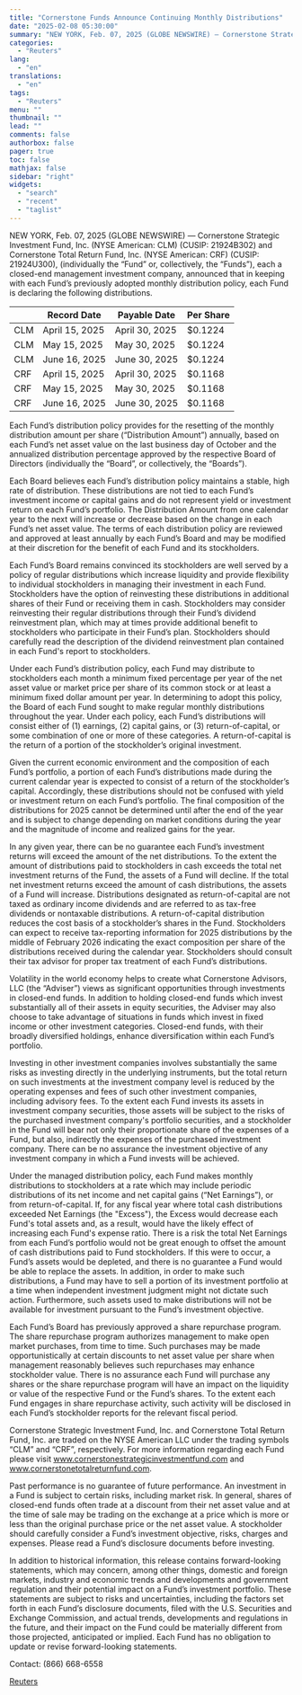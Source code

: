 ```yaml
---
title: "Cornerstone Funds Announce Continuing Monthly Distributions"
date: "2025-02-08 05:30:00"
summary: "NEW YORK, Feb. 07, 2025 (GLOBE NEWSWIRE) — Cornerstone Strategic Investment Fund, Inc. (NYSE American: CLM) (CUSIP: 21924B302) and Cornerstone Total Return Fund, Inc. (NYSE American: CRF) (CUSIP: 21924U300), (individually the “Fund” or, collectively, the “Funds”), each a closed-end management investment company, announced that in keeping with each Fund’s previously..."
categories:
  - "Reuters"
lang:
  - "en"
translations:
  - "en"
tags:
  - "Reuters"
menu: ""
thumbnail: ""
lead: ""
comments: false
authorbox: false
pager: true
toc: false
mathjax: false
sidebar: "right"
widgets:
  - "search"
  - "recent"
  - "taglist"
---
```


NEW YORK, Feb. 07, 2025 (GLOBE NEWSWIRE) — Cornerstone Strategic Investment Fund, Inc. (NYSE American: CLM) (CUSIP: 21924B302) and Cornerstone Total Return Fund, Inc. (NYSE American: CRF) (CUSIP: 21924U300), (individually the “Fund” or, collectively, the “Funds”), each a closed-end management investment company, announced that in keeping with each Fund’s previously adopted monthly distribution policy, each Fund is declaring the following distributions.

|  | Record Date | Payable Date | Per Share |
| --- | --- | --- | --- |
| CLM | April 15, 2025 | April 30, 2025 | $0.1224 |
| CLM | May 15, 2025 | May 30, 2025 | $0.1224 |
| CLM | June 16, 2025 | June 30, 2025 | $0.1224 |
| CRF | April 15, 2025 | April 30, 2025 | $0.1168 |
| CRF | May 15, 2025 | May 30, 2025 | $0.1168 |
| CRF | June 16, 2025 | June 30, 2025 | $0.1168 |

Each Fund’s distribution policy provides for the resetting of the monthly distribution amount per share (“Distribution Amount”) annually, based on each Fund’s net asset value on the last business day of October and the annualized distribution percentage approved by the respective Board of Directors (individually the “Board”, or collectively, the “Boards”).

Each Board believes each Fund’s distribution policy maintains a stable, high rate of distribution. These distributions are not tied to each Fund’s investment income or capital gains and do not represent yield or investment return on each Fund’s portfolio. The Distribution Amount from one calendar year to the next will increase or decrease based on the change in each Fund’s net asset value. The terms of each distribution policy are reviewed and approved at least annually by each Fund’s Board and may be modified at their discretion for the benefit of each Fund and its stockholders.

Each Fund’s Board remains convinced its stockholders are well served by a policy of regular distributions which increase liquidity and provide flexibility to individual stockholders in managing their investment in each Fund. Stockholders have the option of reinvesting these distributions in additional shares of their Fund or receiving them in cash. Stockholders may consider reinvesting their regular distributions through their Fund’s dividend reinvestment plan, which may at times provide additional benefit to stockholders who participate in their Fund’s plan. Stockholders should carefully read the description of the dividend reinvestment plan contained in each Fund's report to stockholders.

Under each Fund’s distribution policy, each Fund may distribute to stockholders each month a minimum fixed percentage per year of the net asset value or market price per share of its common stock or at least a minimum fixed dollar amount per year. In determining to adopt this policy, the Board of each Fund sought to make regular monthly distributions throughout the year. Under each policy, each Fund’s distributions will consist either of (1) earnings, (2) capital gains, or (3) return-of-capital, or some combination of one or more of these categories. A return-of-capital is the return of a portion of the stockholder’s original investment.

Given the current economic environment and the composition of each Fund’s portfolio, a portion of each Fund’s distributions made during the current calendar year is expected to consist of a return of the stockholder’s capital. Accordingly, these distributions should not be confused with yield or investment return on each Fund’s portfolio. The final composition of the distributions for 2025 cannot be determined until after the end of the year and is subject to change depending on market conditions during the year and the magnitude of income and realized gains for the year.

In any given year, there can be no guarantee each Fund’s investment returns will exceed the amount of the net distributions. To the extent the amount of distributions paid to stockholders in cash exceeds the total net investment returns of the Fund, the assets of a Fund will decline. If the total net investment returns exceed the amount of cash distributions, the assets of a Fund will increase. Distributions designated as return-of-capital are not taxed as ordinary income dividends and are referred to as tax-free dividends or nontaxable distributions. A return-of-capital distribution reduces the cost basis of a stockholder’s shares in the Fund. Stockholders can expect to receive tax-reporting information for 2025 distributions by the middle of February 2026 indicating the exact composition per share of the distributions received during the calendar year. Stockholders should consult their tax advisor for proper tax treatment of each Fund’s distributions.

Volatility in the world economy helps to create what Cornerstone Advisors, LLC (the “Adviser”) views as significant opportunities through investments in closed-end funds. In addition to holding closed-end funds which invest substantially all of their assets in equity securities, the Adviser may also choose to take advantage of situations in funds which invest in fixed income or other investment categories. Closed-end funds, with their broadly diversified holdings, enhance diversification within each Fund’s portfolio.

Investing in other investment companies involves substantially the same risks as investing directly in the underlying instruments, but the total return on such investments at the investment company level is reduced by the operating expenses and fees of such other investment companies, including advisory fees. To the extent each Fund invests its assets in investment company securities, those assets will be subject to the risks of the purchased investment company's portfolio securities, and a stockholder in the Fund will bear not only their proportionate share of the expenses of a Fund, but also, indirectly the expenses of the purchased investment company. There can be no assurance the investment objective of any investment company in which a Fund invests will be achieved.

Under the managed distribution policy, each Fund makes monthly distributions to stockholders at a rate which may include periodic distributions of its net income and net capital gains (“Net Earnings”), or from return-of-capital. If, for any fiscal year where total cash distributions exceeded Net Earnings (the "Excess"), the Excess would decrease each Fund's total assets and, as a result, would have the likely effect of increasing each Fund's expense ratio. There is a risk the total Net Earnings from each Fund’s portfolio would not be great enough to offset the amount of cash distributions paid to Fund stockholders. If this were to occur, a Fund’s assets would be depleted, and there is no guarantee a Fund would be able to replace the assets. In addition, in order to make such distributions, a Fund may have to sell a portion of its investment portfolio at a time when independent investment judgment might not dictate such action. Furthermore, such assets used to make distributions will not be available for investment pursuant to the Fund’s investment objective.

Each Fund’s Board has previously approved a share repurchase program. The share repurchase program authorizes management to make open market purchases, from time to time. Such purchases may be made opportunistically at certain discounts to net asset value per share when management reasonably believes such repurchases may enhance stockholder value. There is no assurance each Fund will purchase any shares or the share repurchase program will have an impact on the liquidity or value of the respective Fund or the Fund’s shares. To the extent each Fund engages in share repurchase activity, such activity will be disclosed in each Fund’s stockholder reports for the relevant fiscal period.

Cornerstone Strategic Investment Fund, Inc. and Cornerstone Total Return Fund, Inc. are traded on the NYSE American LLC under the trading symbols “CLM” and “CRF”, respectively. For more information regarding each Fund please visit www.cornerstonestrategicinvestmentfund.com and www.cornerstonetotalreturnfund.com.

Past performance is no guarantee of future performance. An investment in a Fund is subject to certain risks, including market risk. In general, shares of closed-end funds often trade at a discount from their net asset value and at the time of sale may be trading on the exchange at a price which is more or less than the original purchase price or the net asset value. A stockholder should carefully consider a Fund’s investment objective, risks, charges and expenses. Please read a Fund’s disclosure documents before investing.

In addition to historical information, this release contains forward-looking statements, which may concern, among other things, domestic and foreign markets, industry and economic trends and developments and government regulation and their potential impact on a Fund’s investment portfolio. These statements are subject to risks and uncertainties, including the factors set forth in each Fund’s disclosure documents, filed with the U.S. Securities and Exchange Commission, and actual trends, developments and regulations in the future, and their impact on the Fund could be materially different from those projected, anticipated or implied. Each Fund has no obligation to update or revise forward-looking statements.

Contact: (866) 668-6558

[Reuters](https://www.tradingview.com/news/reuters.com,2025-02-07:newsml_GNXXgch9:0-cornerstone-funds-announce-continuing-monthly-distributions/)
